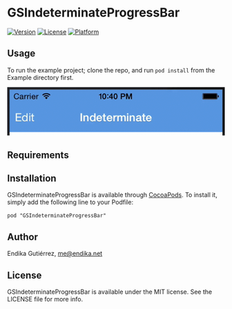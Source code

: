 # GSIndeterminateProgressBar

[![Version](https://img.shields.io/cocoapods/v/GSIndeterminateProgressBar.svg?style=flat)](http://cocoadocs.org/docsets/GSIndeterminateProgressBar)
[![License](https://img.shields.io/cocoapods/l/GSIndeterminateProgressBar.svg?style=flat)](http://cocoadocs.org/docsets/GSIndeterminateProgressBar)
[![Platform](https://img.shields.io/cocoapods/p/GSIndeterminateProgressBar.svg?style=flat)](http://cocoadocs.org/docsets/GSIndeterminateProgressBar)

## Usage

To run the example project; clone the repo, and run `pod install` from the Example directory first.

![Capture](/capture.gif?raw=true "Capture in action")

## Requirements

## Installation

GSIndeterminateProgressBar is available through [CocoaPods](http://cocoapods.org). To install
it, simply add the following line to your Podfile:

    pod "GSIndeterminateProgressBar"

## Author

Endika Gutiérrez, me@endika.net

## License

GSIndeterminateProgressBar is available under the MIT license. See the LICENSE file for more info.

